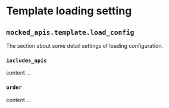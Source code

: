 # Template loading setting

## ``mocked_apis.template.load_config``

The section about some detail settings of loading configuration.


### ``includes_apis``

content ...


### ``order``

content ...
